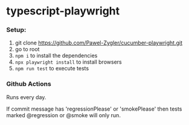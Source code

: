 # typescript-playwright

### Setup:

1. git clone https://github.com/Pawel-Zygler/cucumber-playwright.git
2. go to root
3. `npm i` to install the dependencies
4. `npx playwright install` to install browsers
5. `npm run test` to execute tests

### Github Actions

Runs every day.

If commit message has 'regressionPlease' or 'smokePlease' then tests marked @regression or @smoke will only run.
